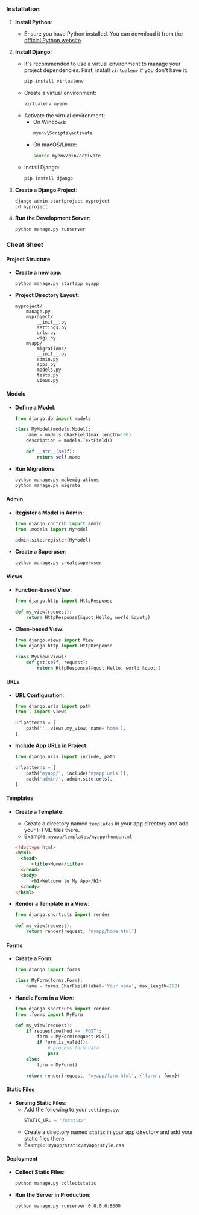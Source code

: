 ### Installation

1. **Install Python**:

   - Ensure you have Python installed. You can download it from the [official Python website](https://www.python.org/downloads/).

2. **Install Django**:

   - It's recommended to use a virtual environment to manage your project dependencies. First, install `virtualenv` if you don't have it:
     ```bash
     pip install virtualenv
     ```
   - Create a virtual environment:
     ```bash
     virtualenv myenv
     ```
   - Activate the virtual environment:
     - On Windows:
       ```bash
       myenv\Scripts\activate
       ```
     - On macOS/Linux:
       ```bash
       source myenv/bin/activate
       ```
   - Install Django:
     ```bash
     pip install django
     ```

3. **Create a Django Project**:

   ```bash
   django-admin startproject myproject
   cd myproject
   ```

4. **Run the Development Server**:
   ```bash
   python manage.py runserver
   ```

### Cheat Sheet

#### Project Structure

- **Create a new app**:

  ```bash
  python manage.py startapp myapp
  ```

- **Project Directory Layout**:
  ```
  myproject/
      manage.py
      myproject/
          __init__.py
          settings.py
          urls.py
          wsgi.py
      myapp/
          migrations/
          __init__.py
          admin.py
          apps.py
          models.py
          tests.py
          views.py
  ```

#### Models

- **Define a Model**:

  ```python
  from django.db import models

  class MyModel(models.Model):
      name = models.CharField(max_length=100)
      description = models.TextField()

      def __str__(self):
          return self.name
  ```

- **Run Migrations**:
  ```bash
  python manage.py makemigrations
  python manage.py migrate
  ```

#### Admin

- **Register a Model in Admin**:

  ```python
  from django.contrib import admin
  from .models import MyModel

  admin.site.register(MyModel)
  ```

- **Create a Superuser**:
  ```bash
  python manage.py createsuperuser
  ```

#### Views

- **Function-based View**:

  ```python
  from django.http import HttpResponse

  def my_view(request):
      return HttpResponse(&quot;Hello, world!&quot;)
  ```

- **Class-based View**:

  ```python
  from django.views import View
  from django.http import HttpResponse

  class MyView(View):
      def get(self, request):
          return HttpResponse(&quot;Hello, world!&quot;)
  ```

#### URLs

- **URL Configuration**:

  ```python
  from django.urls import path
  from . import views

  urlpatterns = [
      path('', views.my_view, name='home'),
  ]
  ```

- **Include App URLs in Project**:

  ```python
  from django.urls import include, path

  urlpatterns = [
      path('myapp/', include('myapp.urls')),
      path('admin/', admin.site.urls),
  ]
  ```

#### Templates

- **Create a Template**:

  - Create a directory named `templates` in your app directory and add your HTML files there.
  - Example: `myapp/templates/myapp/home.html`

  ```html
  <!doctype html>
  <html>
  	<head>
  		<title>Home</title>
  	</head>
  	<body>
  		<h1>Welcome to My App</h1>
  	</body>
  </html>
  ```

- **Render a Template in a View**:

  ```python
  from django.shortcuts import render

  def my_view(request):
      return render(request, 'myapp/home.html')
  ```

#### Forms

- **Create a Form**:

  ```python
  from django import forms

  class MyForm(forms.Form):
      name = forms.CharField(label='Your name', max_length=100)
  ```

- **Handle Form in a View**:

  ```python
  from django.shortcuts import render
  from .forms import MyForm

  def my_view(request):
      if request.method == 'POST':
          form = MyForm(request.POST)
          if form.is_valid():
              # process form data
              pass
      else:
          form = MyForm()

      return render(request, 'myapp/form.html', {'form': form})
  ```

#### Static Files

- **Serving Static Files**:
  - Add the following to your `settings.py`:
    ```python
    STATIC_URL = '/static/'
    ```
  - Create a directory named `static` in your app directory and add your static files there.
  - Example: `myapp/static/myapp/style.css`

#### Deployment

- **Collect Static Files**:

  ```bash
  python manage.py collectstatic
  ```

- **Run the Server in Production**:
  ```bash
  python manage.py runserver 0.0.0.0:8000
  ```
